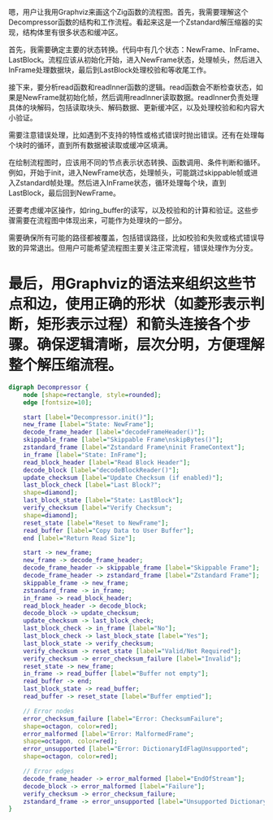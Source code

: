 嗯，用户让我用Graphviz来画这个Zig函数的流程图。首先，我需要理解这个Decompressor函数的结构和工作流程。看起来这是一个Zstandard解压缩器的实现，结构体里有很多状态和缓冲区。

首先，我需要确定主要的状态转换。代码中有几个状态：NewFrame、InFrame、LastBlock。流程应该从初始化开始，进入NewFrame状态，处理帧头，然后进入InFrame处理数据块，最后到LastBlock处理校验和等收尾工作。

接下来，要分析read函数和readInner函数的逻辑。read函数会不断检查状态，如果是NewFrame就初始化帧，然后调用readInner读取数据。readInner负责处理具体的块解码，包括读取块头、解码数据、更新缓冲区，以及处理校验和和内容大小验证。

需要注意错误处理，比如遇到不支持的特性或格式错误时抛出错误。还有在处理每个块时的循环，直到所有数据被读取或缓冲区填满。

在绘制流程图时，应该用不同的节点表示状态转换、函数调用、条件判断和循环。例如，开始于init，进入NewFrame状态，处理帧头，可能跳过skippable帧或进入Zstandard帧处理。然后进入InFrame状态，循环处理每个块，直到LastBlock，最后回到NewFrame。

还要考虑缓冲区操作，如ring_buffer的读写，以及校验和的计算和验证。这些步骤需要在流程图中体现出来，可能作为处理块的一部分。

需要确保所有可能的路径都被覆盖，包括错误路径，比如校验和失败或格式错误导致的异常退出。但用户可能希望流程图主要关注正常流程，错误处理作为分支。

最后，用Graphviz的语法来组织这些节点和边，使用正确的形状（如菱形表示判断，矩形表示过程）和箭头连接各个步骤。确保逻辑清晰，层次分明，方便理解整个解压缩流程。
================================================
```dot
digraph Decompressor {
    node [shape=rectangle, style=rounded];
    edge [fontsize=10];

    start [label="Decompressor.init()"];
    new_frame [label="State: NewFrame"];
    decode_frame_header [label="decodeFrameHeader()"];
    skippable_frame [label="Skippable Frame\nskipBytes()"];
    zstandard_frame [label="Zstandard Frame\ninit FrameContext"];
    in_frame [label="State: InFrame"];
    read_block_header [label="Read Block Header"];
    decode_block [label="decodeBlockReader()"];
    update_checksum [label="Update Checksum (if enabled)"];
    last_block_check [label="Last Block?";
    shape=diamond];
    last_block_state [label="State: LastBlock"];
    verify_checksum [label="Verify Checksum";
    shape=diamond];
    reset_state [label="Reset to NewFrame"];
    read_buffer [label="Copy Data to User Buffer"];
    end [label="Return Read Size"];

    start -> new_frame;
    new_frame -> decode_frame_header;
    decode_frame_header -> skippable_frame [label="Skippable Frame"];
    decode_frame_header -> zstandard_frame [label="Zstandard Frame"];
    skippable_frame -> new_frame;
    zstandard_frame -> in_frame;
    in_frame -> read_block_header;
    read_block_header -> decode_block;
    decode_block -> update_checksum;
    update_checksum -> last_block_check;
    last_block_check -> in_frame [label="No"];
    last_block_check -> last_block_state [label="Yes"];
    last_block_state -> verify_checksum;
    verify_checksum -> reset_state [label="Valid/Not Required"];
    verify_checksum -> error_checksum_failure [label="Invalid"];
    reset_state -> new_frame;
    in_frame -> read_buffer [label="Buffer not empty"];
    read_buffer -> end;
    last_block_state -> read_buffer;
    read_buffer -> reset_state [label="Buffer emptied"];

    // Error nodes
    error_checksum_failure [label="Error: ChecksumFailure";
    shape=octagon, color=red];
    error_malformed [label="Error: MalformedFrame";
    shape=octagon, color=red];
    error_unsupported [label="Error: DictionaryIdFlagUnsupported";
    shape=octagon, color=red];

    // Error edges
    decode_frame_header -> error_malformed [label="EndOfStream"];
    decode_block -> error_malformed [label="Failure"];
    verify_checksum -> error_checksum_failure;
    zstandard_frame -> error_unsupported [label="Unsupported Dictionary"];
}
```